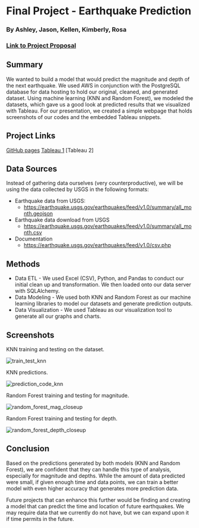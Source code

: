 # Final Project - Earthquake Prediction
### By Ashley, Jason, Kellen, Kimberly, Rosa
### [Link to Project Proposal](https://docs.google.com/document/d/1Nt-aJl_EfmWYkahmt6LclemSTxTMJU65x4puOA2B76o/edit?usp=sharing)

## Summary

We wanted to build a model that would predict the magnitude and depth of the next earthquake. We used AWS in conjunction with the PostgreSQL database for data hosting to hold our original, cleaned, and generated dataset. Using machine learning (KNN and Random Forest), we modeled the datasets, which gave us a good look at predicted results that we visualized with Tableau. For our presentation, we created a simple webpage that holds screenshots of our codes and the embedded Tableau snippets. 
## Project Links

[GitHub pages](https://ashparra97.github.io/final-project-2021/)
[Tableau 1](https://public.tableau.com/app/profile/ksquinn/viz/shared/QF7P352R2)
[Tableau 2]
## Data Sources

Instead of gathering data ourselves (very counterproductive), we will be using the data collected by USGS in the following formats:

- Earthquake data from USGS:
    - https://earthquake.usgs.gov/earthquakes/feed/v1.0/summary/all_month.geojson
- Earthquake data download from USGS
    - https://earthquake.usgs.gov/earthquakes/feed/v1.0/summary/all_month.csv
- Documentation 
    - https://earthquake.usgs.gov/earthquakes/feed/v1.0/csv.php

## Methods

- Data ETL - We used Excel (CSV), Python, and Pandas to conduct our initial clean up and transformation. We then loaded onto our data server with SQLAlchemy.
- Data Modeling - We used both KNN and Random Forest as our machine learning libraries to model our datasets and generate prediction outputs.
- Data Visualization - We used Tableau as our visualization tool to generate all our graphs and charts.

## Screenshots

KNN training and testing on the dataset.

![train_test_knn](https://user-images.githubusercontent.com/36454639/131228322-4c06079b-e714-42e6-a9d0-50d289388646.JPG)

KNN predictions.

![prediction_code_knn](https://user-images.githubusercontent.com/36454639/131228349-a631bad0-ce07-4445-8e66-9a1a26ad903e.JPG)

Random Forest training and testing for magnitude.

![random_forest_mag_closeup](https://user-images.githubusercontent.com/36454639/131228597-ac9dc8f9-1682-456b-b9ff-fef4cfa6b756.png)

Random Forest training and testing for depth.

![random_forest_depth_closeup](https://user-images.githubusercontent.com/36454639/131228602-d7b39df1-1835-4d23-a00b-69354cec5e2b.png)
 
 
## Conclusion

Based on the predictions generated by both models (KNN and Random Forest), we are confident that they can handle this type of analysis, especially for magnitude and depths. While the amount of data predicted were small, if given enough time and data points, we can train a better model with even higher accuracy that generates more prediction data.

Future projects that can enhance this further would be finding and creating a model that can predict the time and location of future earthquakes. We may require data that we currently do not have, but we can expand upon it if time permits in the future.
